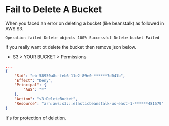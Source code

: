 # Fail to Delete A Bucket

When you faced an error on deleting a bucket (like beanstalk) as followed in AWS S3.

`Operation failed Delete objects 100% Successful Delete bucket Failed`


If you really want ot delete the bucket then remove json below.

- S3 > YOUR BUCKET > Permissions

```json
...
{
    "Sid": "eb-58950a8c-feb6-11e2-89e0-******7d041b",
    "Effect": "Deny",
    "Principal": {
        "AWS": "*"
    },
    "Action": "s3:DeleteBucket",
    "Resource": "arn:aws:s3:::elasticbeanstalk-us-east-1-******481579"
}
```

It's for protection of deletion.
